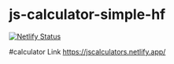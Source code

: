# js-calculator-simple-hf
[![Netlify Status](https://api.netlify.com/api/v1/badges/fefe0010-4b98-41b1-a59a-17adf6bebcd9/deploy-status)](https://app.netlify.com/sites/jscalculators/deploys)

#calculator Link
https://jscalculators.netlify.app/
